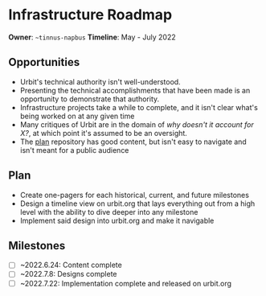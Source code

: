 # Infrastructure Roadmap

**Owner**: `~tinnus-napbus`
**Timeline**: May - July 2022

## Opportunities

- Urbit's technical authority isn't well-understood. 
- Presenting the technical accomplishments that have been made is an opportunity
  to demonstrate that authority.
- Infrastructure projects take a while to complete, and it isn't clear what's
  being worked on at any given time
- Many critiques of Urbit are in the domain of *why doesn't it account for X?*,
  at which point it's assumed to be an oversight.
- The [plan](https://github.com/urbit/plan) repository has good content, but
  isn't easy to navigate and isn't meant for a public audience
  
## Plan

- Create one-pagers for each historical, current, and future milestones
- Design a timeline view on urbit.org that lays everything out from a high level
  with the ability to dive deeper into any milestone
- Implement said design into urbit.org and make it navigable

## Milestones

- [ ] ~2022.6.24: Content complete
- [ ] ~2022.7.8:  Designs complete
- [ ] ~2022.7.22: Implementation complete and released on urbit.org
